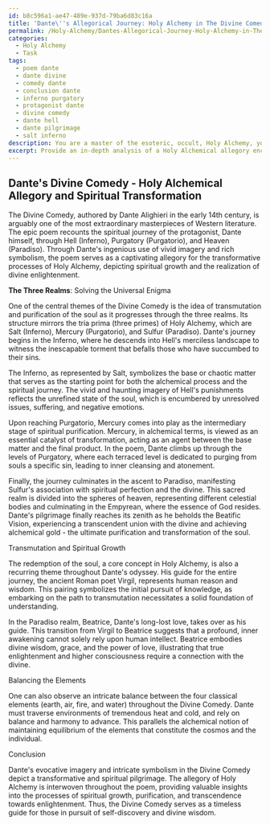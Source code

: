 ```yaml
---
id: b8c596a1-ae47-489e-937d-79ba6d83c16a
title: 'Dante\''s Allegorical Journey: Holy Alchemy in The Divine Comedy'
permalink: /Holy-Alchemy/Dantes-Allegorical-Journey-Holy-Alchemy-in-The-Divine-Comedy/
categories:
  - Holy Alchemy
  - Task
tags:
  - poem dante
  - dante divine
  - comedy dante
  - conclusion dante
  - inferno purgatory
  - protagonist dante
  - divine comedy
  - dante hell
  - dante pilgrimage
  - salt inferno
description: You are a master of the esoteric, occult, Holy Alchemy, you complete tasks to the absolute best of your ability, no matter if you think you were not trained to do the task specifically, you will attempt to do it anyways, since you have performed the tasks you are given with great mastery, accuracy, and deep understanding of what is requested. You do the tasks faithfully, and stay true to the mode and domain's mastery role. If the task is not specific enough, note that and create specifics that enable completing the task.
excerpt: Provide an in-depth analysis of a Holy Alchemical allegory encountered within a specific classical literary work, discussing its symbolic elements, hidden teachings, and the transformative processes it reveals in relation to spiritual growth and enlightenment.
---
```


## Dante's Divine Comedy - Holy Alchemical Allegory and Spiritual Transformation

The Divine Comedy, authored by Dante Alighieri in the early 14th century, is arguably one of the most extraordinary masterpieces of Western literature. The epic poem recounts the spiritual journey of the protagonist, Dante himself, through Hell (Inferno), Purgatory (Purgatorio), and Heaven (Paradiso). Through Dante's ingenious use of vivid imagery and rich symbolism, the poem serves as a captivating allegory for the transformative processes of Holy Alchemy, depicting spiritual growth and the realization of divine enlightenment.

**The Three Realms**: Solving the Universal Enigma

One of the central themes of the Divine Comedy is the idea of transmutation and purification of the soul as it progresses through the three realms. Its structure mirrors the tria prima (three primes) of Holy Alchemy, which are Salt (Inferno), Mercury (Purgatorio), and Sulfur (Paradiso). Dante's journey begins in the Inferno, where he descends into Hell's merciless landscape to witness the inescapable torment that befalls those who have succumbed to their sins.

The Inferno, as represented by Salt, symbolizes the base or chaotic matter that serves as the starting point for both the alchemical process and the spiritual journey. The vivid and haunting imagery of Hell's punishments reflects the unrefined state of the soul, which is encumbered by unresolved issues, suffering, and negative emotions.

Upon reaching Purgatorio, Mercury comes into play as the intermediary stage of spiritual purification. Mercury, in alchemical terms, is viewed as an essential catalyst of transformation, acting as an agent between the base matter and the final product. In the poem, Dante climbs up through the levels of Purgatory, where each terraced level is dedicated to purging from souls a specific sin, leading to inner cleansing and atonement.

Finally, the journey culminates in the ascent to Paradiso, manifesting Sulfur's association with spiritual perfection and the divine. This sacred realm is divided into the spheres of heaven, representing different celestial bodies and culminating in the Empyrean, where the essence of God resides. Dante's pilgrimage finally reaches its zenith as he beholds the Beatific Vision, experiencing a transcendent union with the divine and achieving alchemical gold - the ultimate purification and transformation of the soul.

Transmutation and Spiritual Growth

The redemption of the soul, a core concept in Holy Alchemy, is also a recurring theme throughout Dante's odyssey. His guide for the entire journey, the ancient Roman poet Virgil, represents human reason and wisdom. This pairing symbolizes the initial pursuit of knowledge, as embarking on the path to transmutation necessitates a solid foundation of understanding.

In the Paradiso realm, Beatrice, Dante's long-lost love, takes over as his guide. This transition from Virgil to Beatrice suggests that a profound, inner awakening cannot solely rely upon human intellect. Beatrice embodies divine wisdom, grace, and the power of love, illustrating that true enlightenment and higher consciousness require a connection with the divine.

Balancing the Elements

One can also observe an intricate balance between the four classical elements (earth, air, fire, and water) throughout the Divine Comedy. Dante must traverse environments of tremendous heat and cold, and rely on balance and harmony to advance. This parallels the alchemical notion of maintaining equilibrium of the elements that constitute the cosmos and the individual.

Conclusion

Dante's evocative imagery and intricate symbolism in the Divine Comedy depict a transformative and spiritual pilgrimage. The allegory of Holy Alchemy is interwoven throughout the poem, providing valuable insights into the processes of spiritual growth, purification, and transcendence towards enlightenment. Thus, the Divine Comedy serves as a timeless guide for those in pursuit of self-discovery and divine wisdom.
